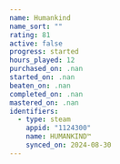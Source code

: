 ```yaml
---
name: Humankind
name_sort: ""
rating: 81
active: false
progress: started
hours_played: 12
purchased_on: .nan
started_on: .nan
beaten_on: .nan
completed_on: .nan
mastered_on: .nan
identifiers:
  - type: steam
    appid: "1124300"
    name: HUMANKIND™
    synced_on: 2024-08-30
---
```

